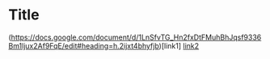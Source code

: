 # Title

(https://docs.google.com/document/d/1LnSfvTG_Hn2fxDtFMuhBhJqsf9336Bm1ljux2Af9FqE/edit#heading=h.2ijxt4bhyfjb)[link1]
[link2](https://something.com)